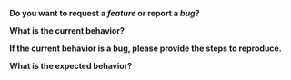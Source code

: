 <!-- *Before creating an issue please make sure you are using the latest version* -->

**Do you want to request a *feature* or report a *bug*?**

**What is the current behavior?**

**If the current behavior is a bug, please provide the steps to reproduce.**
<!-- If you can, provide a link to a public repository which contains the files necessary to reproduce this. -->

**What is the expected behavior?**

